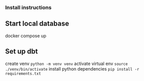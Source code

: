 ### Install instructions

## Start local database
docker compose up

## Set up dbt
create venv `python -m venv venv`
activate virtual env `source ./venv/bin/activate`
install python dependencies  `pip install -r requirements.txt`